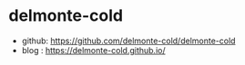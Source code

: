 ﻿# delmonte-cold

- github: https://github.com/delmonte-cold/delmonte-cold
- blog : https://delmonte-cold.github.io/

